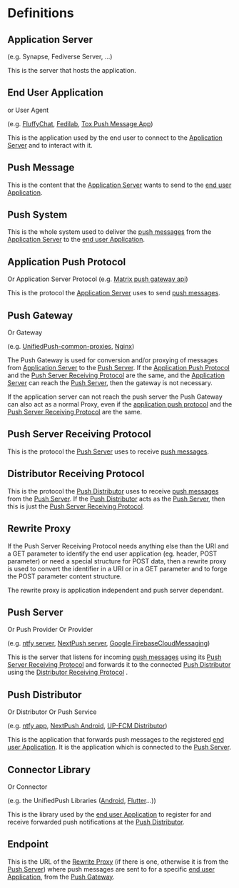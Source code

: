 # Definitions

## Application Server

(e.g. Synapse, Fediverse Server, ...)

This is the server that hosts the application.

## End User Application
or User Agent

(e.g. [FluffyChat](https://fluffychat.im/), [Fedilab](https://fedilab.app/), [Tox Push Message App](https://github.com/zoff99/tox_push_msg_app))

This is the application used by the end user to connect to the [Application Server](#application-server) and to interact with it.

## Push Message

This is the content that the [Application Server](#application-server)
wants to send to the [end user Application](#end-user-application).

## Push System

This is the whole system used to deliver the [push messages](#push-message)
from the [Application Server](#application-server)
to the [end user Application](#end-user-application).

## Application Push Protocol

Or Application Server Protocol
(e.g. [Matrix push gateway api](https://spec.matrix.org/unstable/push-gateway-api/))

This is the protocol the [Application Server](#application-server) uses to send [push messages](#push-message).

## Push Gateway

Or Gateway

(e.g. [UnifiedPush-common-proxies](https://codeberg.org/UnifiedPush/common-proxies), [Nginx](https://codeberg.org/UnifiedPush/contrib/blob/main/gateways/matrix.md#nginx))

The Push Gateway is used for conversion and/or proxying of messages from [Application Server](#application-server) to the [Push Server](#push-server).
If the [Application Push Protocol](#application-push-protocol) and the [Push Server Receiving Protocol](#push-server-receiving-protocol) are the same, and the [Application Server](#application-server) can reach the [Push Server](#push-server), then the gateway is not necessary.

If the application server can not reach the push server the Push Gateway can also act as a normal Proxy, even if the [application push protocol](#application-push-protocol) and the [Push Server Receiving Protocol](#push-server-receiving-protocol) are the same.

## Push Server Receiving Protocol

This is the protocol the [Push Server](#push-server) uses to receive [push messages](#push-message).

## Distributor Receiving Protocol

This is the protocol the [Push Distributor](#push-distributor)
uses to receive [push messages](#push-message) from the [Push Server](#push-server).
If the [Push Distributor](#push-distributor)
acts as the [Push Server](#push-server),
then this is just the [Push Server Receiving Protocol](#push-server-receiving-protocol).

## Rewrite Proxy

If the Push Server Receiving Protocol needs anything else than the URI and a GET parameter to identify the end user application (eg. header, POST parameter) or need a special structure for POST data, then a rewrite proxy is used to convert the identifier in a URI or in a GET parameter and to forge the POST parameter content structure.

The rewrite proxy is application independent and push server dependant.

## Push Server

Or Push Provider
Or Provider

(e.g. [ntfy server](https://ntfy.sh/), [NextPush server](https://codeberg.org/NextPush/uppush), [Google FirebaseCloudMessaging](https://firebase.google.com/docs/cloud-messaging/))

This is the server that listens for incoming [push messages](#push-message) using its [Push Server Receiving Protocol](#push-server-receiving-protocol) and forwards it to the connected [Push Distributor](#push-distributor) using the [Distributor Receiving Protocol](#distributor-receiving-protocol) .

## Push Distributor

Or Distributor
Or Push Service

(e.g. [ntfy app](https://ntfy.sh), [NextPush Android](https://codeberg.org/NextPush/nextpush-android), [UP-FCM Distributor](https://codeberg.org/UnifiedPush/fcm-distributor))

This is the application that forwards push messages to the registered [end user Application](#end-user-application). It is the application which is connected to the [Push Server](#push-server).

## Connector Library

Or Connector

(e.g. the UnifiedPush Libraries ([Android](https://codeberg.org/UnifiedPush/android-connector), [Flutter](https://codeberg.org/UnifiedPush/flutter-connector)...))

This is the library used by the [end user Application](#end-user-application) to register for and receive forwarded push notifications at the [Push Distributor](#push-distributor).

## Endpoint

This is the URL of the [Rewrite Proxy](#rewrite-proxy) (if there is one, otherwise it is from the [Push Server](#push-server)) where push messages are sent to for a specific [end user Application](#end-user-application), from the [Push Gateway](#push-gateway).
